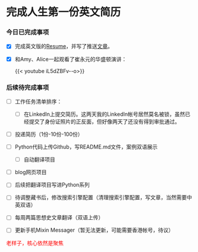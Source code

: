 # 完成人生第一份英文简历


### 今日已完成事项

-   [x] 完成英文版的[Resume](https://doraemonj.github.io/docs/Resume-2022-05-17.pdf)，并写了推送[文章](https://doraemonj.github.io/dairy_005/)。

-   [x] 和Amy、Alice一起观看了崔永元的华盛顿演讲：

    {{< youtube  iL5dZBFv--o>}}

### 后续待完成事项

-   [ ] 工作任务清单排序：

    -   [ ] 在LinkedIn上提交简历。这两天我的LinkedIn帐号居然莫名被锁，虽然已经提交了身份证照片的正反面，但好像两天了还没有得到审批通过。
-   [ ] 投递简历（1份-10份-100份）
-   [ ] Python代码上传Github，写README.md文件，案例双语展示

    -   [ ] 自动翻译项目
-   [ ] blog网页项目
-   [ ] 后续把翻译项目写进Python系列



-   [ ] 待调整藏书后，修改搜索引擎配置（清理搜索引擎配置，写文章，当然需要中英双语）
-   [ ] 每周两篇思想史文章翻译（双语上传）

-   [ ] 更新手机Mixin Messager（暂无法更新，可能需要香港帐号，待议）



<font color='red'> 老样子，核心依然是聚焦</font>


